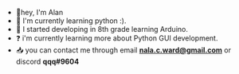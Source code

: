 - 👋hey, I'm Alan
-  🌱 I'm currently learning python :).
-  🤖 I started developing in 8th grade learning Arduino.
- ❓ i'm currently learning more about Python GUI development.
- 📥 you can contact me through email **nala.c.ward@gmail.com** or discord **qqq#9604**
